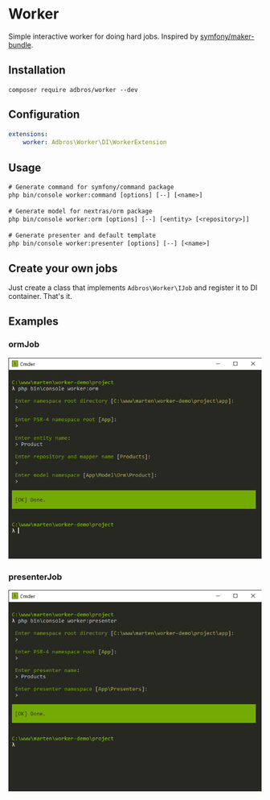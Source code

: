 # Worker
Simple interactive worker for doing hard jobs. Inspired by [symfony/maker-bundle](https://github.com/symfony/maker-bundle).

## Installation
```shell
composer require adbros/worker --dev
```

## Configuration

```yaml
extensions:
    worker: Adbros\Worker\DI\WorkerExtension
```

## Usage

```shell
# Generate command for symfony/command package
php bin/console worker:command [options] [--] [<name>]

# Generate model for nextras/orm package
php bin/console worker:orm [options] [--] [<entity> [<repository>]]

# Generate presenter and default template
php bin/console worker:presenter [options] [--] [<name>]
```

## Create your own jobs
Just create a class that implements ```Adbros\Worker\IJob``` and register it to DI container. That's it.

## Examples

### ormJob
![ormJob](.docs/ormJob.png)

### presenterJob
![presenterJob](.docs/presenterJob.png)
